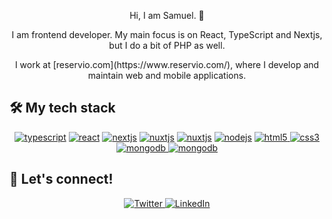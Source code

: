 <p align="center">
Hi, I am Samuel. 👋
</p>

<p align="center">
I am frontend developer. My main focus is on React, TypeScript and Nextjs, but I do a bit of PHP as well.
</p>

<p align="center">
I work at [reservio.com](https://www.reservio.com/), where I develop and maintain web and mobile applications.
</p>

## 🛠 My tech stack

<p align="center">
<a href="https://www.typescriptlang.org/" target="_blank">
    <img
      src="https://img.shields.io/badge/TypeScript-007ACC?style=for-the-badge&logo=typescript&logoColor=white"
      alt="typescript"
  /></a>
  <a href="https://reactjs.org/" target="_blank">
    <img
      src="https://img.shields.io/badge/React-20232A?style=for-the-badge&logo=react&logoColor=61DAFB"
      alt="react"
  /></a>
  <a href="https://nextjs.org/" target="_blank">
    <img
      src="https://img.shields.io/badge/Next.js-000?style=for-the-badge&logo=next.js&logoColor=white"
      alt="nextjs"
  /></a>
<a href="https://vuejs.org/" target="_blank">
    <img
      src="https://img.shields.io/badge/Vue.js-4FC08D?style=for-the-badge&logo=vue.js&logoColor=white"
      alt="nuxtjs"
  /></a>
<a href="https://nuxtjs.org/" target="_blank">
    <img
      src="https://img.shields.io/badge/Nuxt.js-00DC82?style=for-the-badge&logo=nuxt.js&logoColor=white"
      alt="nuxtjs"
  /></a>
  <a href="https://nodejs.org/en/" target="_blank">
    <img
      src="https://img.shields.io/badge/Node.js-43853D?style=for-the-badge&logo=node.js&logoColor=white"
      alt="nodejs"
  /></a>
  <a href="https://www.w3.org/html/" target="_blank">
    <img
      src="https://img.shields.io/badge/HTML5-E34F26?style=for-the-badge&logo=html5&logoColor=white"
      alt="html5"
    />
  </a>
  <a href="https://www.w3schools.com/css/" target="_blank">
    <img
      src="https://img.shields.io/badge/CSS3-1572B6?style=for-the-badge&logo=css3&logoColor=white"
      alt="css3"
    />
  </a>
  <a href="https://www.mongodb.com/" target="_blank">
    <img
      src="https://img.shields.io/badge/MongoDB-4EA94B?style=for-the-badge&logo=mongodb&logoColor=white"
      alt="mongodb"
    />
  </a>
  <a href="https://www.php.net//" target="_blank">
    <img
      src="https://img.shields.io/badge/php-787CB5?style=for-the-badge&logo=php&logoColor=white"
      alt="mongodb"
    />
  </a>
</p>

## 📩 Let's connect!

<p align="center">
  <a href="https://twitter.com/samuel_dusek" target="_blank">
    <img
      src="https://img.shields.io/badge/Twitter-1DA1F2?style=for-the-badge&logo=twitter&logoColor=white"
      alt="Twitter"
    />
  </a>
  <a href="https://www.linkedin.com/in/samueldusek/" target="_blank">
    <img
      src="https://img.shields.io/badge/Linkedin-0077B5?style=for-the-badge&logo=linkedin&logoColor=white"
      alt="LinkedIn"
    />
  </a>
</p>
